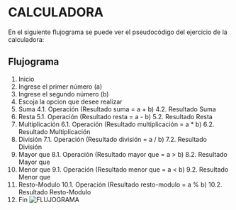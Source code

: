 # CALCULADORA #
En el siguiente flujograma se puede ver el pseudocódigo del ejercicio de la calculadora:

## Flujograma ##

1. Inicio
2. Ingrese el primer número (a)
2. Ingrese el segundo número (b)
3. Escoja la opcion que desee realizar
4. Suma
4.1. Operación (Resultado suma = a + b)
4.2. Resultado Suma
5. Resta
5.1. Operación (Resultado resta = a - b)
5.2. Resultado Resta
6. Multiplicación
6.1. Operación (Resultado multiplicación = a * b)
6.2. Resultado Multiplicación 
7. División
7.1. Operación (Resultado división = a / b)
7.2. Resultado División
8. Mayor que
8.1. Operación (Resultado mayor que = a > b)
8.2. Resultado Mayor que
9. Menor que
9.1. Operación (Resultado menor que = a < b)
9.2. Resultado Menor que
10. Resto-Modulo
10.1. Operación (Resultado resto-modulo = a % b)
10.2. Resultado Resto-Modulo
11. Fin
![FLUJOGRAMA](http://1.1m.yt/cwgg21F.jpg "Flujograma")